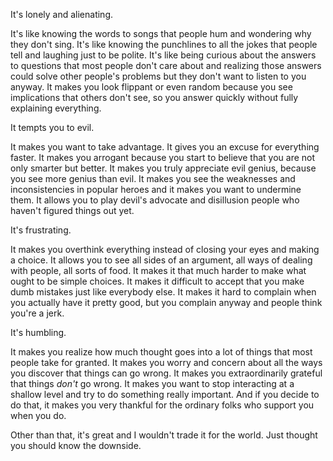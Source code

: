 It's lonely and alienating.

It's like knowing the words to songs that people hum and wondering why they don't sing. It's like knowing the punchlines to all the jokes that people tell and laughing just to be polite. It's like being curious about the answers to questions that most people don't care about and realizing those answers could solve other people's problems but they don't want to listen to you anyway. It makes you look flippant or even random because you see implications that others don't see, so you answer quickly without fully explaining everything.

It tempts you to evil.

It makes you want to take advantage. It gives you an excuse for everything faster. It makes you arrogant because you start to believe that you are not only smarter but better. It makes you truly appreciate evil genius, because you see more genius than evil. It makes you see the weaknesses and inconsistencies in popular heroes and it makes you want to undermine them. It allows you to play devil's advocate and disillusion people who haven't figured things out yet.

It's frustrating.

It makes you overthink everything instead of closing your eyes and making a choice. It allows you to see all sides of an argument, all ways of dealing with people, all sorts of food. It makes it that much harder to make what ought to be simple choices. It makes it difficult to accept that you make dumb mistakes just like everybody else. It makes it hard to complain when you actually have it pretty good, but you complain anyway and people think you're a jerk.

It's humbling.

It makes you realize how much thought goes into a lot of things that most people take for granted. It makes you worry and concern about all the ways you discover that things can go wrong. It makes you extraordinarily grateful that things *don't* go wrong. It makes you want to stop interacting at a shallow level and try to do something really important. And if you decide to do that, it makes you very thankful for the ordinary folks who support you when you do.

Other than that, it's great and I wouldn't trade it for the world. Just thought you should know the downside.